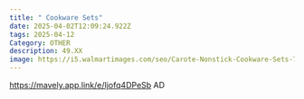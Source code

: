 ```yaml
---
title: " Cookware Sets"
date: 2025-04-02T12:09:24.922Z
tags: 2025-04-12
Category: OTHER
description: 49.XX
image: https://i5.walmartimages.com/seo/Carote-Nonstick-Cookware-Sets-7-Pcs-Non-Stick-Pots-and-Pans-Induction-Kitchen-Set-Tan_f54163c7-513b-493d-99dc-c3da5578e04b.f9c2c19c8e4726c14389889f0c81311c.jpeg?odnHeight=2000&odnWidth=2000&odnBg=FFFFFF
---
```

https://mavely.app.link/e/Ijofq4DPeSb  AD